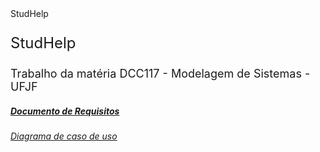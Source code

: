 <!DOCTYPE html>
<html>
  StudHelp
 <body>
   <p style="font-size: 24px;">StudHelp</p>
   <p style="font-size: 18px;">Trabalho da matéria DCC117 - Modelagem de Sistemas - UFJF</p>
    <h5>
      <a href="https://docs.google.com/document/d/1RxyWyKjqwz9kEvx3caPUfI-cxhhJ60OmMy1iSTVg0FQ/edit?usp=sharing" target="_blank">Documento de Requisitos</a>
    </h5>
   <h6>
      <a href="https://drive.google.com/file/d/1BTX8_ynneNfLRRlMnj2I7GLwbHxR1Ws1/view?usp=sharing" target="_blank">Diagrama de caso de uso</a>
    </h6>
  </body>
</html> 
